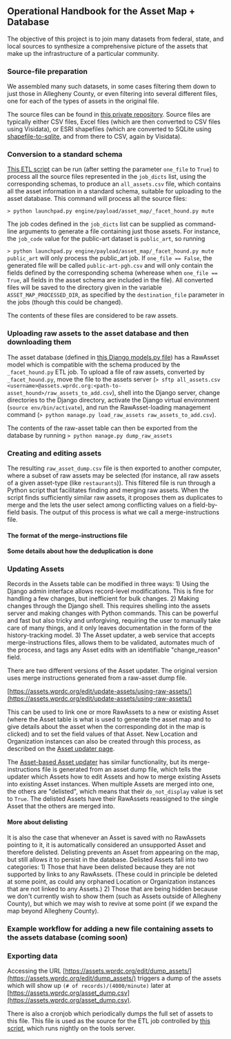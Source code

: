 ## Operational Handbook for the Asset Map + Database

The objective of this project is to join many datasets from federal, state, and local sources to synthesize a comprehensive picture of the assets that make up the infrastructure of a particular community.

### Source-file preparation
We assembled many such datasets, in some cases filtering them down to just those in Allegheny County, or even filtering into several different files, one for each of the types of assets in the original file.

The source files can be found in [this private repository](https://github.com/WPRDC/liquid-assets). Source files are typically either CSV files, Excel files (which are then converted to CSV files using Visidata), or ESRI shapefiles (which are converted to SQLite using [shapefile-to-sqlite](https://pypi.org/project/shapefile-to-sqlite/), and from there to CSV, again by Visidata).

### Conversion to a standard schema
[This ETL script](https://github.com/WPRDC/rocket-etl/blob/master/engine/payload/asset_map/_facet_hound.py) can be run (after setting the parameter `one_file` to `True`) to process all the source files represented in the `job_dicts` list, using the corresponding schemas, to produce an `all_assets.csv` file, which contains all the asset information in a standard schema, suitable for uploading to the asset database. This command will process all the source files:

```> python launchpad.py engine/payload/asset_map/_facet_hound.py mute``` 

The job codes defined in the `job_dicts` list can be supplied as command-line arguments to generate a file containing just those assets. For instance, the `job_code` value for the public-art dataset is `public_art`, so running

```> python launchpad.py engine/payload/asset_map/_facet_hound.py mute public_art```
will only process the public_art job. If `one_file == False`, the generated file will be called `public-art-pgh.csv` and will only contain the fields defined by the corresponding schema (wherease when `one_file == True`, all fields in the asset schema are included in the file). All converted files will be saved to the directory given in the variable `ASSET_MAP_PROCESSED_DIR`, as specified by the `destination_file` parameter in the jobs (though this could be changed).

The contents of these files are considered to be raw assets.

### Uploading raw assets to the asset database and then downloading them

The asset database (defined in [this Django models.py file](https://github.com/WPRDC/asset-hound/blob/master/assets/models.py)) has a RawAsset model which is compatible with the schema produced by the `_facet_hound.py` ETL job. To upload a file of raw assets, converted by `_facet_hound.py`, move the file to the assets server (`> sftp all_assets.csv <username>@assets.wprdc.org:<path-to-asset_hound>/raw_assets_to_add.csv`), shell into the Django server, change directories to the Django directory, activate the Django virtual environment (`source env/bin/activate`), and run the RawAsset-loading management command (`> python manage.py load_raw_assets raw_assets_to_add.csv`).

The contents of the raw-asset table can then be exported from the database by running
```> python manage.py dump_raw_assets```

### Creating and editing assets
The resulting `raw_asset_dump.csv` file is then exported to another computer, where a subset of raw assets may be selected (for instance, all raw assets of a given asset-type (like `restaurants`)). This filtered file is run through a Python script that facilitates finding and merging raw assets. When the script finds sufficiently similar raw assets, it proposes them as duplicates to merge and the lets the user select among conflicting values on a field-by-field basis. The output of this process is what we call a merge-instructions file.

#### The format of the merge-instructions file

#### Some details about how the deduplication is done

### Updating Assets
Records in the Assets table can be modified in three ways: 1) Using the Django admin interface allows record-level modifications. This is fine for handling a few changes, but inefficient for bulk changes. 2) Making changes through the Django shell. This requires shelling into the assets server and making changes with Python commands. This can be powerful and fast but also tricky and unforgiving, requiring the user to manually take care of many things, and it only leaves documentation in the form of the history-tracking model. 3) The Asset updater, a web service that accepts merge-instructions files, allows them to be validated, automates much of the process, and tags any Asset edits with an identifiable "change_reason" field.

There are two different versions of the Asset updater. The original version uses merge instructions generated from a raw-asset dump file. 

[https://assets.wprdc.org/edit/update-assets/using-raw-assets/](https://assets.wprdc.org/edit/update-assets/using-raw-assets/)

This can be used to link one or more RawAssets to a new or existing Asset (where the Asset table is what is used to generate the asset map and to give details about the asset when the corresponding dot in the map is clicked) and to set the field values of that Asset. New Location and Organization instances can also be created through this process, as described on the [Asset updater page](https://assets.wprdc.org/edit/update-assets/using-raw-assets/).

The [Asset-based Asset updater](https://assets.wprdc.org/edit/update-assets/using-assets/) has similar functionality, but its merge-instructions file is generated from an asset dump file, which tells the updater which Assets how to edit Assets and how to merge existing Assets into existing Asset instances. When multiple Assets are merged into one, the others are "delisted", which means that their `do_not_display` value is set to `True`. The delisted Assets have their RawAssets reassigned to the single Asset that the others are merged into.

#### More about delisting
It is also the case that whenever an Asset is saved with no RawAssets pointing to it, it is automatically considered an unsupported Asset and therefore delisted. Delisting prevents an Asset from appearing on the map, but still allows it to persist in the database. Delisted Assets fall into two categories: 1) Those that have been delisted because they are not supported by links to any RawAssets. (These could in principle be deleted at some point, as could any orphaned Location or Organization instances that are not linked to any Assets.) 2) Those that are being hidden because we don't currently wish to show them (such as Assets outside of Allegheny County), but which we may wish to revive at some point (if we expand the map beyond Allegheny County). 

### Example workflow for adding a new file containing assets to the assets database (coming soon)

### Exporting data
Accessing the URL [https://assets.wprdc.org/edit/dump_assets/](https://assets.wprdc.org/edit/dump_assets/) triggers a dump of the assets which will show up `(# of records)/(4000/minute)` later at
[https://assets.wprdc.org/asset_dump.csv](https://assets.wprdc.org/asset_dump.csv).

There is also a cronjob which periodically dumps the full set of assets to this file. This file is used as the source for the ETL job controlled by [this script](https://github.com/WPRDC/rocket-etl/blob/master/engine/payload/wprdc/assets_to_ckan.py), which runs nightly on the tools server.
